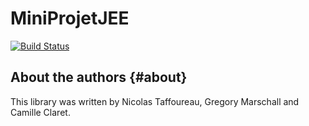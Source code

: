 # MiniProjetJEE

[![Build Status](https://travis-ci.com/ntaff/MiniProjetJEE.svg?branch=master)](https://travis-ci.com/ntaff/MiniProjetJEE)


About the authors                                                  {#about}
-----------------

This library was written by Nicolas Taffoureau, Gregory Marschall and Camille Claret.
